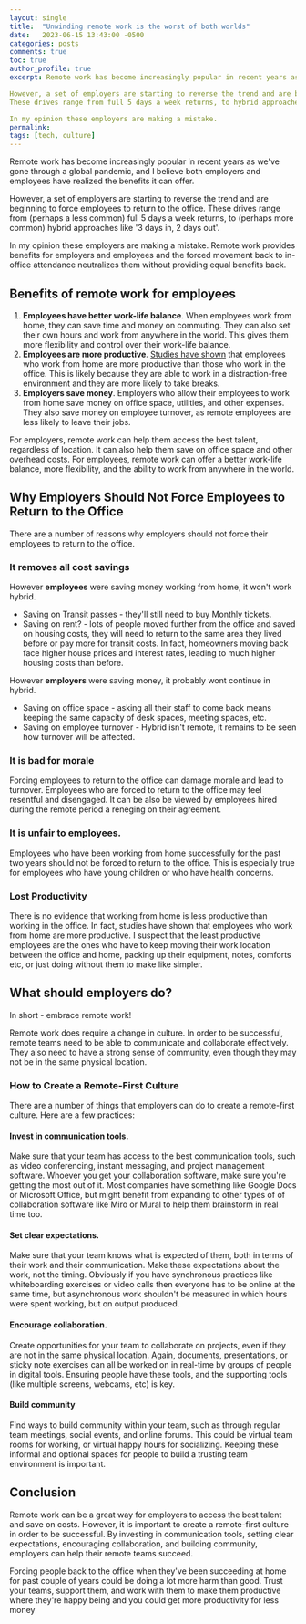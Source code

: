 ```yaml
---
layout: single
title:  "Unwinding remote work is the worst of both worlds"
date:   2023-06-15 13:43:00 -0500
categories: posts
comments: true
toc: true
author_profile: true
excerpt: Remote work has become increasingly popular in recent years as we've gone through a global pandemic, and I believe both employers and employees have realized the benefits it can offer.

However, a set of employers are starting to reverse the trend and are beginning to force employees to return to the office.
These drives range from full 5 days a week returns, to hybrid approaches like '3 days in, 2 days out'. 

In my opinion these employers are making a mistake. 
permalink: 
tags: [tech, culture]
--- 
```


Remote work has become increasingly popular in recent years as we've gone through a global pandemic, and I believe both employers and employees have realized the benefits it can offer.

However, a set of employers are starting to reverse the trend and are beginning to force employees to return to the office.
These drives range from (perhaps a less common) full 5 days a week returns, to (perhaps more common) hybrid approaches like '3 days in, 2 days out'. 

In my opinion these employers are making a mistake. 
Remote work provides benefits for employers and employees and the forced movement back to in-office attendance neutralizes them without providing equal benefits back. 

## Benefits of remote work for employees

1. **Employees have better work-life balance**. When employees work from home, they can save time and money on commuting. They can also set their own hours and work from anywhere in the world. This gives them more flexibility and control over their work-life balance.
1. **Employees are more productive**. [Studies have shown](https://www.apollotechnical.com/working-from-home-productivity-statistics) that employees who work from home are more productive than those who work in the office. This is likely because they are able to work in a distraction-free environment and they are more likely to take breaks.
1. **Employers save money**. Employers who allow their employees to work from home save money on office space, utilities, and other expenses. They also save money on employee turnover, as remote employees are less likely to leave their jobs.

For employers, remote work can help them access the best talent, regardless of location.
It can also help them save on office space and other overhead costs.
For employees, remote work can offer a better work-life balance, more flexibility, and the ability to work from anywhere in the world.

## Why Employers Should Not Force Employees to Return to the Office

There are a number of reasons why employers should not force their employees to return to the office.

### It removes all cost savings

However **employees** were saving money working from home, it won't work hybrid. 
* Saving on Transit passes - they'll still need to buy Monthly tickets. 
* Saving on rent? - lots of people moved further from the office and saved on housing costs, they will need to return to the same area they lived before or pay more for transit costs. In fact, homeowners moving back face higher house prices and interest rates, leading to much higher housing costs than before.

However **employers** were saving money, it probably wont continue in hybrid.
* Saving on office space - asking all their staff to come back means keeping the same capacity of desk spaces, meeting spaces, etc.
* Saving on employee turnover - Hybrid isn't remote, it remains to be seen how turnover will be affected. 


### It is bad for morale

Forcing employees to return to the office can damage morale and lead to turnover. Employees who are forced to return to the office may feel resentful and disengaged.
It can be also be viewed by employees hired during the remote period a reneging on their agreement. 

### It is unfair to employees. 
Employees who have been working from home successfully for the past two years should not be forced to return to the office.
This is especially true for employees who have young children or who have health concerns.

### Lost Productivity 
There is no evidence that working from home is less productive than working in the office.
In fact, studies have shown that employees who work from home are more productive.
I suspect that the least productive employees are the ones who have to keep moving their work location between the office and home, packing up their equipment, notes, comforts etc, or just doing without them to make like simpler. 

## What should employers do?
In short - embrace remote work!

Remote work does require a change in culture.
In order to be successful, remote teams need to be able to communicate and collaborate effectively.
They also need to have a strong sense of community, even though they may not be in the same physical location.

### How to Create a Remote-First Culture

There are a number of things that employers can do to create a remote-first culture. Here are a few practices:

#### Invest in communication tools.
Make sure that your team has access to the best communication tools, such as video conferencing, instant messaging, and project management software. 
Whoever you get your collaboration software, make sure you're getting the most out of it. 
Most companies have something like Google Docs or Microsoft Office, but might benefit from expanding to other types of of collaboration software like Miro or Mural to help them brainstorm in real time too.

#### Set clear expectations. 
Make sure that your team knows what is expected of them, both in terms of their work and their communication.
Make these expectations about the work, not the timing.
Obviously if you have synchronous practices like whiteboarding exercises or video calls then everyone has to be online at the same time, but asynchronous work shouldn't be measured in which hours were spent working, but on output produced.

#### Encourage collaboration.
Create opportunities for your team to collaborate on projects, even if they are not in the same physical location.
Again, documents, presentations, or sticky note exercises can all be worked on in real-time by groups of people in digital tools. Ensuring people have these tools, and the supporting tools (like multiple screens, webcams, etc) is key.

#### Build community
Find ways to build community within your team, such as through regular team meetings, social events, and online forums.
This could be virtual team rooms for working, or virtual happy hours for socializing.
Keeping these informal and optional spaces for people to build a trusting team environment is important.


## Conclusion

Remote work can be a great way for employers to access the best talent and save on costs.
However, it is important to create a remote-first culture in order to be successful.
By investing in communication tools, setting clear expectations, encouraging collaboration, and building community, employers can help their remote teams succeed.

Forcing people back to the office when they've been succeeding at home for past couple of years could be doing a lot more harm than good.
Trust your teams, support them, and work with them to make them productive where they're happy being and you could get more productivity for less money